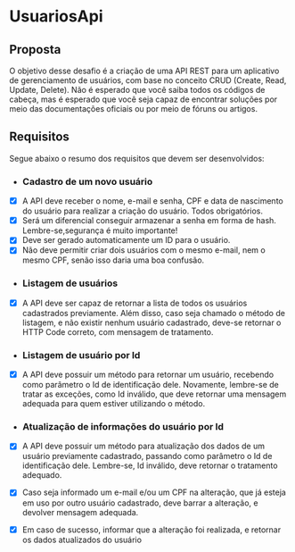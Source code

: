 # UsuariosApi

## Proposta

O objetivo desse desafio é a criação de uma API REST para um aplicativo de gerenciamento de usuários, com base no conceito CRUD (Create, Read, Update, Delete). Não é esperado que você saiba todos os códigos de cabeça, mas é esperado que você seja capaz de encontrar soluções por meio das documentações oficiais ou por meio de fóruns ou artigos.

## Requisitos

Segue abaixo o resumo dos requisitos que devem ser desenvolvidos:

- ### Cadastro de um novo usuário
- [x] A API deve receber o nome, e-mail e senha, CPF e data de nascimento do usuário para realizar a criação do usuário. Todos obrigatórios.
- [x] Será um diferencial conseguir armazenar a senha em forma de hash. Lembre-se,segurança é muito importante!
- [x] Deve ser gerado automaticamente um ID para o usuário.
- [x] Não deve permitir criar dois usuários com o mesmo e-mail, nem o mesmo CPF, senão isso daria uma boa confusão.

- ### Listagem de usuários
- [x] A API deve ser capaz de retornar a lista de todos os usuários cadastrados previamente. Além disso, caso seja chamado o método de listagem, e não existir nenhum usuário cadastrado, deve-se retornar o HTTP Code correto, com mensagem de tratamento.

- ### Listagem de usuário por Id
- [x] A API deve possuir um método para retornar um usuário, recebendo como parâmetro o Id de identificação dele. Novamente, lembre-se de tratar as exceções, como Id inválido, que deve retornar uma mensagem adequada para quem estiver utilizando o método.

- ### Atualização de informações do usuário por Id
- [x] A API deve possuir um método para atualização dos dados de um usuário previamente cadastrado, passando como parâmetro o Id de identificação dele. Lembre-se, Id inválido, deve retornar o tratamento adequado.
- [x] Caso seja informado um e-mail e/ou um CPF na alteração, que já esteja em uso por outro usuário cadastrado, deve barrar a alteração, e devolver mensagem adequada.
- [x] Em caso de sucesso, informar que a alteração foi realizada, e retornar os dados
atualizados do usuário




